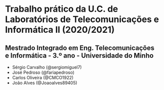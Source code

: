 # Trabalho prático da U.C. de Laboratórios de Telecomunicações e Informática II (2020/2021)

## Mestrado Integrado em Eng. Telecomunicações e Informática - 3.º ano - Universidade do Minho

- Sérgio Carvalho (@sergiomiguel7)
- José Pedroso (@fariapedroso)
- Carlos Oliveira (@CMCO1922)
- João Alves (@Joaoalves89405)
